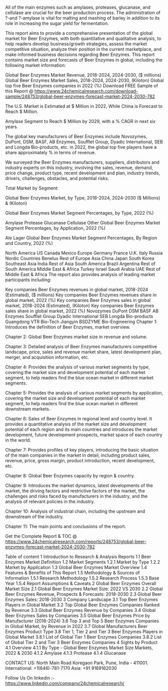 All of the main enzymes such as amylases, proteases, glucanase, and cellulase are crucial for the beer production process. The administration of ?-and ?-amylase is vital for malting and mashing of barley in addition to its role in increasing the sugar yield for fermentation.

This report aims to provide a comprehensive presentation of the global market for Beer Enzymes, with both quantitative and qualitative analysis, to help readers develop business/growth strategies, assess the market competitive situation, analyze their position in the current marketplace, and make informed business decisions regarding Beer Enzymes. This report contains market size and forecasts of Beer Enzymes in global, including the following market information:

Global Beer Enzymes Market Revenue, 2018-2024, 2024-2030, ($ millions)
Global Beer Enzymes Market Sales, 2018-2024, 2024-2030, (Kiloton)
Global top five Beer Enzymes companies in 2022 (%)
Download FREE Sample of this Report @ https://www.24chemicalresearch.com/download-sample/248753/global-beer-enzymes-forecast-market-2024-2030-782

The U.S. Market is Estimated at $ Million in 2022, While China is Forecast to Reach $ Million.

Amylase Segment to Reach $ Million by 2029, with a % CAGR in next six years.

The global key manufacturers of Beer Enzymes include Novozymes, DuPont, DSM, BASF, AB Enzymes, Soufflet Group, Dyadic International, SEB and Longda Bio-products, etc. in 2022, the global top five players have a share approximately % in terms of revenue.

We surveyed the Beer Enzymes manufacturers, suppliers, distributors and industry experts on this industry, involving the sales, revenue, demand, price change, product type, recent development and plan, industry trends, drivers, challenges, obstacles, and potential risks.

Total Market by Segment:

Global Beer Enzymes Market, by Type, 2018-2024, 2024-2030 ($ Millions) & (Kiloton)

Global Beer Enzymes Market Segment Percentages, by Type, 2022 (%)

Amylase
Protease
Glucanase
Cellulase
Other
Global Beer Enzymes Market Segment Percentages, by Application, 2022 (%)

Ale
Lager
Global Beer Enzymes Market Segment Percentages, By Region and Country, 2022 (%)

North America
US
Canada
Mexico
Europe
Germany
France
U.K.
Italy
Russia
Nordic Countries
Benelux
Rest of Europe
Asia
China
Japan
South Korea
Southeast Asia
India
Rest of Asia
South America
Brazil
Argentina
Rest of South America
Middle East & Africa
Turkey
Israel
Saudi Arabia
UAE
Rest of Middle East & Africa
The report also provides analysis of leading market participants including:

Key companies Beer Enzymes revenues in global market, 2018-2024 (Estimated), ($ millions)
Key companies Beer Enzymes revenues share in global market, 2022 (%)
Key companies Beer Enzymes sales in global market, 2018-2024 (Estimated), (Kiloton)
Key companies Beer Enzymes sales share in global market, 2022 (%)
Novozymes
DuPont
DSM
BASF
AB Enzymes
Soufflet Group
Dyadic International
SEB
Longda Bio-products
Guangdong VTR Bio-Tech
Jiangyin BSDZYME Bio-Engineering
Chapter 1: Introduces the definition of Beer Enzymes, market overview.

Chapter 2: Global Beer Enzymes market size in revenue and volume.

Chapter 3: Detailed analysis of Beer Enzymes manufacturers competitive landscape, price, sales and revenue market share, latest development plan, merger, and acquisition information, etc.

Chapter 4: Provides the analysis of various market segments by type, covering the market size and development potential of each market segment, to help readers find the blue ocean market in different market segments.

Chapter 5: Provides the analysis of various market segments by application, covering the market size and development potential of each market segment, to help readers find the blue ocean market in different downstream markets.

Chapter 6: Sales of Beer Enzymes in regional level and country level. It provides a quantitative analysis of the market size and development potential of each region and its main countries and introduces the market development, future development prospects, market space of each country in the world.

Chapter 7: Provides profiles of key players, introducing the basic situation of the main companies in the market in detail, including product sales, revenue, price, gross margin, product introduction, recent development, etc.

Chapter 8: Global Beer Enzymes capacity by region & country.

Chapter 9: Introduces the market dynamics, latest developments of the market, the driving factors and restrictive factors of the market, the challenges and risks faced by manufacturers in the industry, and the analysis of relevant policies in the industry.

Chapter 10: Analysis of industrial chain, including the upstream and downstream of the industry.

Chapter 11: The main points and conclusions of the report.

Get the Complete Report & TOC @ https://www.24chemicalresearch.com/reports/248753/global-beer-enzymes-forecast-market-2024-2030-782

Table of content
1 Introduction to Research & Analysis Reports
1.1 Beer Enzymes Market Definition
1.2 Market Segments
1.2.1 Market by Type
1.2.2 Market by Application
1.3 Global Beer Enzymes Market Overview
1.4 Features & Benefits of This Report
1.5 Methodology & Sources of Information
1.5.1 Research Methodology
1.5.2 Research Process
1.5.3 Base Year
1.5.4 Report Assumptions & Caveats
2 Global Beer Enzymes Overall Market Size
2.1 Global Beer Enzymes Market Size: 2022 VS 2030
2.2 Global Beer Enzymes Revenue, Prospects & Forecasts: 2018-2030
2.3 Global Beer Enzymes Sales: 2018-2030
3 Company Landscape
3.1 Top Beer Enzymes Players in Global Market
3.2 Top Global Beer Enzymes Companies Ranked by Revenue
3.3 Global Beer Enzymes Revenue by Companies
3.4 Global Beer Enzymes Sales by Companies
3.5 Global Beer Enzymes Price by Manufacturer (2018-2024)
3.6 Top 3 and Top 5 Beer Enzymes Companies in Global Market, by Revenue in 2022
3.7 Global Manufacturers Beer Enzymes Product Type
3.8 Tier 1, Tier 2 and Tier 3 Beer Enzymes Players in Global Market
3.8.1 List of Global Tier 1 Beer Enzymes Companies
3.8.2 List of Global Tier 2 and Tier 3 Beer Enzymes Companies
4 Sights by Product
4.1 Overview
4.1.1 By Type - Global Beer Enzymes Market Size Markets, 2022 & 2030
4.1.2 Amylase
4.1.3 Protease
4.1.4 Glucanase

CONTACT US:
North Main Road Koregaon Park, Pune, India - 411001.
International: +1(646)-781-7170
Asia: +91 9169162030

Follow Us On linkedin :- https://www.linkedin.com/company/24chemicalresearch/
